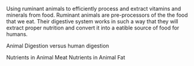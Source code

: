 Using ruminant animals to efficiently process and extract vitamins and minerals from food.
Ruminant animals are pre-processors of the the food that we eat.
Their digestive system works in such a way that they will extract proper nutrition and convert it into a eatible source of food for humans.

Animal Digestion versus human digestion

Nutrients in Animal Meat
Nutrients in Animal Fat

